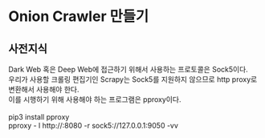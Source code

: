 # Onion Crawler 만들기

## 사전지식
Dark Web 혹은 Deep Web에 접근하기 위해서 사용하는 프로토콜은 Sock5이다.<br>
우리가 사용할 크롤링 편집기인 Scrapy는 Sock5를 지원하지 않으므로 http proxy로 변환해서 사용해야 한다.<br>
이를 시행하기 위해 사용해야 하는 프로그램은 pproxy이다.<br>
<br>
pip3 install pproxy<br>
pproxy - l http://:8080 -r sock5://127.0.0.1:9050 -vv<br>
